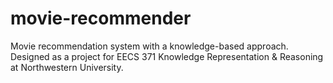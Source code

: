 # movie-recommender
Movie recommendation system with a knowledge-based approach. Designed as a project for EECS 371 Knowledge Representation &amp; Reasoning at Northwestern University.
